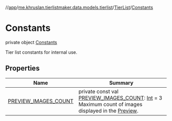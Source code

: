 //[app](../../../../index.md)/[me.khruslan.tierlistmaker.data.models.tierlist](../../index.md)/[TierList](../index.md)/[Constants](index.md)

# Constants

private object [Constants](index.md)

Tier list constants for internal use.

## Properties

| Name | Summary |
|---|---|
| [PREVIEW_IMAGES_COUNT](-p-r-e-v-i-e-w_-i-m-a-g-e-s_-c-o-u-n-t.md) | private const val [PREVIEW_IMAGES_COUNT](-p-r-e-v-i-e-w_-i-m-a-g-e-s_-c-o-u-n-t.md): [Int](https://kotlinlang.org/api/latest/jvm/stdlib/kotlin/-int/index.html) = 3<br>Maximum count of images displayed in the [Preview](../-preview/index.md). |
